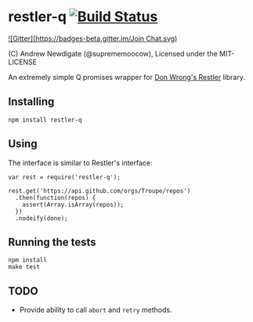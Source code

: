 restler-q [![Build Status](https://api.travis-ci.org/troupe/restler-q.png)](https://api.travis-ci.org/troupe/restler-q.png)
=========
[![Gitter](https://badges-beta.gitter.im/Join Chat.svg)](https://beta.gitter.im/troupe/restler-q?utm_source=badge&utm_medium=badge&utm_campaign=pr-badge&utm_content=badge)

(C) Andrew Newdigate (@suprememoocow), Licensed under the MIT-LICENSE

An extremely simple Q promises wrapper for [Don Wrong's Restler](https://github.com/danwrong/restler) library.


Installing
-----------------

    npm install restler-q


Using
-----------------

The interface is similar to Restler's interface:

    var rest = require('restler-q');

    rest.get('https://api.github.com/orgs/Troupe/repos')
      .then(function(repos) {
        assert(Array.isArray(repos));
      })
      .nodeify(done);

Running the tests
-----------------

    npm install
    make test


TODO
-----------------
* Provide ability to call `abort` and `retry` methods.
